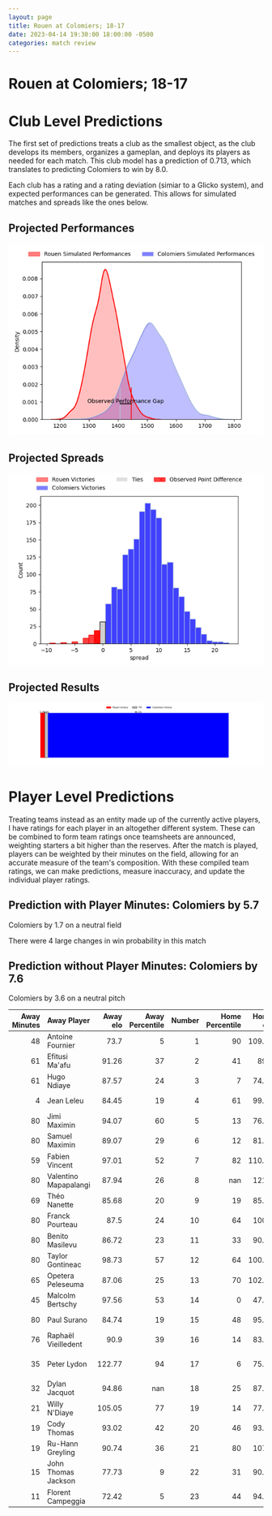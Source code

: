 ```yaml
---  
layout: page  
title: Rouen at Colomiers; 18-17  
date: 2023-04-14 19:30:00 18:00:00 -0500  
categories: match review  
---
```

# Rouen at Colomiers; 18-17

# Club Level Predictions


The first set of predictions treats a club as the smallest object, as the club develops its members, organizes a gameplan, and deploys its players as needed for each match. This club model has a prediction of 0.713, which translates to predicting Colomiers to win by 8.0.

Each club has a rating and a rating deviation (simiar to a Glicko system), and expected performances can be generated. This allows for simulated matches and spreads like the ones below.
## Projected Performances


![Projected Performances](plots/performances_2023-04-14-Colomiers-Rouen.png)
## Projected Spreads


![Projected Spreads](plots/spreads_2023-04-14-Colomiers-Rouen.png)
## Projected Results


![Projected Results](plots/resultbar_2023-04-14-Colomiers-Rouen.png)
# Player Level Predictions


Treating teams instead as an entity made up of the currently active players, I have ratings for each player in an altogether different system. These can be combined to form team ratings once teamsheets are announced, weighting starters a bit higher than the reserves. After the match is played, players can be weighted by their minutes on the field, allowing for an accurate measure of the team's composition. With these compiled team ratings, we can make predictions, measure inaccuracy, and update the individual player ratings.
## Prediction with Player Minutes: Colomiers by 5.7


Colomiers by 1.7 on a neutral field

There were 4 large changes in win probability in this match
## Prediction without Player Minutes: Colomiers by 7.6


Colomiers by 3.6 on a neutral pitch



|   Away Minutes | Away Player           |   Away elo |   Away Percentile |   Number |   Home Percentile |   Home elo | Home Player           |   Home Minutes |
|---------------:|:----------------------|-----------:|------------------:|---------:|------------------:|-----------:|:----------------------|---------------:|
|             48 | Antoine Fournier      |      73.7  |                 5 |        1 |                90 |     109.45 | Guillaume Tartas      |             51 |
|             61 | Efitusi Ma'afu        |      91.26 |                37 |        2 |                41 |      89.2  | Andrew Ready          |             55 |
|             61 | Hugo Ndiaye           |      87.57 |                24 |        3 |                 7 |      74.88 | Hugo Pirlet           |             48 |
|              4 | Jean Leleu            |      84.45 |                19 |        4 |                61 |      99.07 | Jean Thomas           |             55 |
|             80 | Jimi Maximin          |      94.07 |                60 |        5 |                13 |      76.87 | Jack Whetton          |             80 |
|             80 | Samuel Maximin        |      89.07 |                29 |        6 |                12 |      81.44 | Waël Ponpon           |             48 |
|             59 | Fabien Vincent        |      97.01 |                52 |        7 |                82 |     110.59 | Aldric Lescure        |             80 |
|             80 | Valentino Mapapalangi |      87.94 |                26 |        8 |               nan |     121.1  | Romain Bezian         |             80 |
|             69 | Théo Nanette          |      85.68 |                20 |        9 |                19 |      85.51 | Ugo Seguela           |             51 |
|             80 | Franck Pourteau       |      87.5  |                24 |       10 |                64 |     100.2  | Maxime Javaux         |             80 |
|             80 | Benito Masilevu       |      86.72 |                23 |       11 |                33 |      90.04 | Valentin Saurs        |             64 |
|             80 | Taylor Gontineac      |      98.73 |                57 |       12 |                64 |     100.09 | Fabien Perrin         |             80 |
|             65 | Opetera Peleseuma     |      87.06 |                25 |       13 |                70 |     102.46 | Grégoire Maurino      |             51 |
|             45 | Malcolm Bertschy      |      97.56 |                53 |       14 |                 0 |      47.84 | Victor Moro           |             80 |
|             80 | Paul Surano           |      84.74 |                19 |       15 |                48 |      95.13 | Max Auriac            |             80 |
|             76 | Raphaël Vieilledent   |      90.9  |                39 |       16 |                14 |      83.79 | Marco Fepulea'i       |             32 |
|             35 | Peter Lydon           |     122.77 |                94 |       17 |                 6 |      75.53 | Pierre-Samuel Pacheco |             32 |
|             32 | Dylan Jacquot         |      94.86 |               nan |       18 |                25 |      87.63 | Alexis Palisson       |             29 |
|             21 | Willy N'Diaye         |     105.05 |                77 |       19 |                14 |      77.95 | Hugo Djehi            |             29 |
|             19 | Cody Thomas           |      93.02 |                42 |       20 |                46 |      93.91 | Edoardo Gori          |             29 |
|             19 | Ru-Hann Greyling      |      90.74 |                36 |       21 |                80 |     107.1  | Maxime Granouillet    |             25 |
|             15 | John Thomas Jackson   |      77.73 |                 9 |       22 |                31 |      90.07 | Hikawera Elliot       |             25 |
|             11 | Florent Campeggia     |      72.42 |                 5 |       23 |                44 |      94.71 | Thomas Girard         |             16 |

